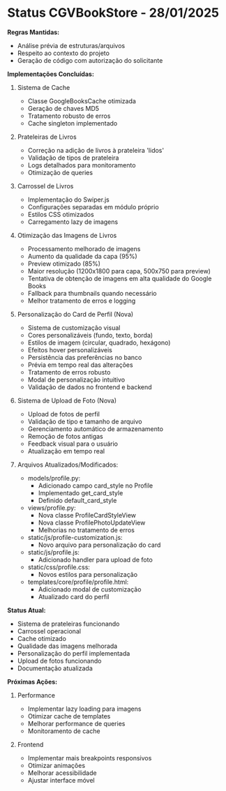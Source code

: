 # Status CGVBookStore - 28/01/2025

**Regras Mantidas:**
- Análise prévia de estruturas/arquivos
- Respeito ao contexto do projeto
- Geração de código com autorização do solicitante

**Implementações Concluídas:**

1. Sistema de Cache
   - Classe GoogleBooksCache otimizada
   - Geração de chaves MD5
   - Tratamento robusto de erros
   - Cache singleton implementado

2. Prateleiras de Livros
   - Correção na adição de livros à prateleira 'lidos'
   - Validação de tipos de prateleira
   - Logs detalhados para monitoramento
   - Otimização de queries

3. Carrossel de Livros
   - Implementação do Swiper.js
   - Configurações separadas em módulo próprio
   - Estilos CSS otimizados
   - Carregamento lazy de imagens

4. Otimização das Imagens de Livros
   - Processamento melhorado de imagens
   - Aumento da qualidade da capa (95%)
   - Preview otimizado (85%)
   - Maior resolução (1200x1800 para capa, 500x750 para preview)
   - Tentativa de obtenção de imagens em alta qualidade do Google Books
   - Fallback para thumbnails quando necessário
   - Melhor tratamento de erros e logging

5. Personalização do Card de Perfil (Nova)
   - Sistema de customização visual
   - Cores personalizáveis (fundo, texto, borda)
   - Estilos de imagem (circular, quadrado, hexágono)
   - Efeitos hover personalizáveis
   - Persistência das preferências no banco
   - Prévia em tempo real das alterações
   - Tratamento de erros robusto
   - Modal de personalização intuitivo
   - Validação de dados no frontend e backend

6. Sistema de Upload de Foto (Nova)
   - Upload de fotos de perfil
   - Validação de tipo e tamanho de arquivo
   - Gerenciamento automático de armazenamento
   - Remoção de fotos antigas
   - Feedback visual para o usuário
   - Atualização em tempo real

7. Arquivos Atualizados/Modificados:
   - models/profile.py: 
     - Adicionado campo card_style no Profile
     - Implementado get_card_style
     - Definido default_card_style
   - views/profile.py:
     - Nova classe ProfileCardStyleView
     - Nova classe ProfilePhotoUpdateView
     - Melhorias no tratamento de erros
   - static/js/profile-customization.js:
     - Novo arquivo para personalização do card
   - static/js/profile.js:
     - Adicionado handler para upload de foto
   - static/css/profile.css:
     - Novos estilos para personalização
   - templates/core/profile/profile.html:
     - Adicionado modal de customização
     - Atualizado card do perfil

**Status Atual:**
- Sistema de prateleiras funcionando
- Carrossel operacional
- Cache otimizado
- Qualidade das imagens melhorada
- Personalização do perfil implementada
- Upload de fotos funcionando
- Documentação atualizada

**Próximas Ações:**

1. Performance
   - Implementar lazy loading para imagens
   - Otimizar cache de templates
   - Melhorar performance de queries
   - Monitoramento de cache

2. Frontend
   - Implementar mais breakpoints responsivos
   - Otimizar animações
   - Melhorar acessibilidade
   - Ajustar interface móvel